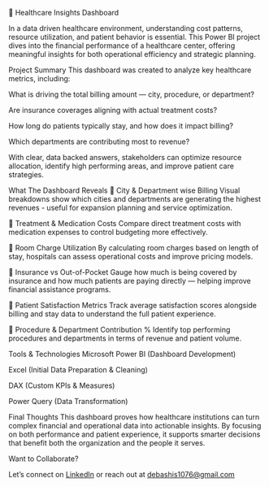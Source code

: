 🏥 Healthcare Insights Dashboard

In a data driven healthcare environment, understanding cost patterns, resource utilization, and patient behavior is essential. This Power BI project dives into the financial performance of a healthcare center, offering meaningful insights for both operational efficiency and strategic planning.

Project Summary
This dashboard was created to analyze key healthcare metrics, including:

What is driving the total billing amount — city, procedure, or department?

Are insurance coverages aligning with actual treatment costs?

How long do patients typically stay, and how does it impact billing?

Which departments are contributing most to revenue?

With clear, data backed answers, stakeholders can optimize resource allocation, identify high performing areas, and improve patient care strategies.

What The Dashboard Reveals
🔹 City & Department wise Billing
Visual breakdowns show which cities and departments are generating the highest revenues - useful for expansion planning and service optimization.

🔹 Treatment & Medication Costs
Compare direct treatment costs with medication expenses to control budgeting more effectively.

🔹 Room Charge Utilization
By calculating room charges based on length of stay, hospitals can assess operational costs and improve pricing models.

🔹 Insurance vs Out-of-Pocket
Gauge how much is being covered by insurance and how much patients are paying directly — helping improve financial assistance programs.

🔹 Patient Satisfaction Metrics
Track average satisfaction scores alongside billing and stay data to understand the full patient experience.

🔹 Procedure & Department Contribution %
Identify top performing procedures and departments in terms of revenue and patient volume.

Tools & Technologies
Microsoft Power BI (Dashboard Development)

Excel (Initial Data Preparation & Cleaning)

DAX (Custom KPIs & Measures)

Power Query (Data Transformation)

Final Thoughts
This dashboard proves how healthcare institutions can turn complex financial and operational data into actionable insights. By focusing on both performance and patient experience, it supports smarter decisions that benefit both the organization and the people it serves.

Want to Collaborate?

Let’s connect on [LinkedIn](https://www.linkedin.com/in/debashis-dash/) or reach out at debashis1076@gmail.com


